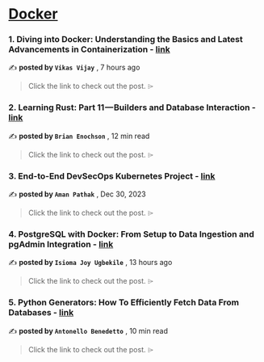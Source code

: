 
<h1><a href=https://medium.com/tag/docker/recommended target="_blank" rel="noopener noreferrer">Docker</a></h1>
<h3>1. Diving into Docker: Understanding the Basics and Latest Advancements in Containerization - <a href=https://medium.com/@vvijay.dw/diving-into-docker-understanding-the-basics-and-latest-advancements-in-containerization-ee1a1767abfd?source=tag_recommended_feed---------0-84----------docker----------2567941e_edd9_4185_bb61_ccc18e72f979------- target="_blank" rel="noopener noreferrer">link</a></h3>

✍️ **posted by `Vikas Vijay`** <date> , 7 hours ago</date>

<blockquote>Click the link to check out the post. ⌲</blockquote>

<h3>2. Learning Rust: Part 11 — Builders and Database Interaction - <a href=https://medium.com/gitconnected/learning-rust-part-11-builders-and-database-interaction-2c1f3207b6a2?source=tag_recommended_feed---------1-107----------docker----------2567941e_edd9_4185_bb61_ccc18e72f979------- target="_blank" rel="noopener noreferrer">link</a></h3>

✍️ **posted by `Brian Enochson`** <date> , 12 min read</date>

<blockquote>Click the link to check out the post. ⌲</blockquote>

<h3>3. End-to-End DevSecOps Kubernetes Project - <a href=https://medium.com/devops-dev/end-to-end-devsecops-kubernetes-project-4259f90722ef?source=tag_recommended_feed---------2-85----------docker----------2567941e_edd9_4185_bb61_ccc18e72f979------- target="_blank" rel="noopener noreferrer">link</a></h3>

✍️ **posted by `Aman Pathak`** <date> , Dec 30, 2023</date>

<blockquote>Click the link to check out the post. ⌲</blockquote>

<h3>4. PostgreSQL with Docker: From Setup to Data Ingestion and pgAdmin Integration - <a href=https://medium.com/@analyst-issy/postgresql-with-docker-from-setup-to-data-ingestion-and-pgadmin-integration-929c966cc650?source=tag_recommended_feed---------3-84----------docker----------2567941e_edd9_4185_bb61_ccc18e72f979------- target="_blank" rel="noopener noreferrer">link</a></h3>

✍️ **posted by `Isioma Joy Ugbekile`** <date> , 13 hours ago</date>

<blockquote>Click the link to check out the post. ⌲</blockquote>

<h3>5. Python Generators: How To Efficiently Fetch Data From Databases - <a href=https://medium.com/gitconnected/python-generators-how-to-efficiently-fetch-data-from-databases-25f1947f56c0?source=tag_recommended_feed---------4-107----------docker----------2567941e_edd9_4185_bb61_ccc18e72f979------- target="_blank" rel="noopener noreferrer">link</a></h3>

✍️ **posted by `Antonello Benedetto`** <date> , 10 min read</date>

<blockquote>Click the link to check out the post. ⌲</blockquote>

